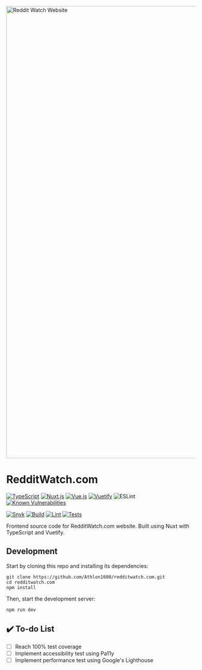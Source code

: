 <a href="https://redditwatch.com"><img width="1200" alt="Reddit Watch Website" src="https://i.imgur.com/XrM7BsZ.png"></a>

# RedditWatch.com

[![TypeScript](https://img.shields.io/badge/TypeScript-5.7-blue.svg?style=flat-square)](https://www.typescriptlang.org/)
[![Nuxt.js](https://img.shields.io/badge/Nuxt.js-3.15.0-brightgreen.svg?style=flat-square)](https://nuxt.com/)
[![Vue.js](https://img.shields.io/badge/Vue.js-3.x-brightgreen.svg?style=flat-square)](https://vuejs.org/)
[![Vuetify](https://img.shields.io/badge/Vuetify-3.x-blueviolet.svg?style=flat-square)](https://vuetifyjs.com/)
![ESLint](https://img.shields.io/badge/code%20style-%40nuxt%2Feslint-brightgreen?logo=eslint)
[![Known Vulnerabilities](https://snyk.io/test/github/Athlon1600/redditwatch.com/badge.svg?targetFile=package.json)](https://snyk.io/test/github/Athlon1600/redditwatch.com?targetFile=package.json)

[![Snyk](https://github.com/Athlon1600/redditwatch.com/actions/workflows/snyk.yml/badge.svg)](https://github.com/Athlon1600/redditwatch.com/actions/workflows/snyk.yml)
[![Build](https://github.com/Athlon1600/redditwatch.com/actions/workflows/build.yml/badge.svg)](https://github.com/Athlon1600/redditwatch.com/actions/workflows/build.yml)
[![Lint](https://github.com/Athlon1600/redditwatch.com/actions/workflows/lint.yml/badge.svg)](https://github.com/Athlon1600/redditwatch.com/actions/workflows/lint.yml)
[![Tests](https://github.com/Athlon1600/redditwatch.com/actions/workflows/tests.yml/badge.svg)](https://github.com/Athlon1600/redditwatch.com/actions/workflows/tests.yml)

Frontend source code for RedditWatch.com website.
Built using Nuxt with TypeScript and Vuetify.

## Development

Start by cloning this repo and installing its dependencies:

```shell
git clone https://github.com/Athlon1600/redditwatch.com.git
cd redditwatch.com
npm install
```

Then, start the development server:

```shell
npm run dev
```

## :heavy_check_mark: To-do List

- [ ] Reach 100% test coverage
- [ ] Implement accessibility test using Pa11y
- [ ] Implement performance test using Google's Lighthouse
